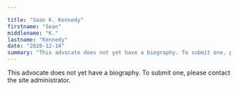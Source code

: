 ```yaml
---

title: "Sean K. Kennedy"
firstname: "Sean"
middlename: "K."
lastname: "Kennedy"
date: "2020-12-14"
summary: "This advocate does not yet have a biography. To submit one, please contact the site administrator."
---
```

This advocate does not yet have a biography. To submit one, please contact the site administrator.

